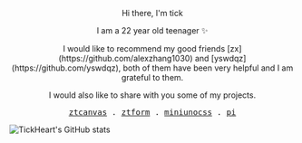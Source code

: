 <p align="center">Hi there, I'm tick</p>

<p align="center">I am a 22 year old teenager ✨</p>

<p align="center">I would like to recommend my good friends [zx](https://github.com/alexzhang1030) and [yswdqz](https://github.com/yswdqz), both of them have been very helpful and I am grateful to them.</p>

<p align="center">I would also like to share with you some of my projects.</p>

<p align="center">
  <samp>
    <a href="https://ztcanvas.netlify.app/">ztcanvas</a> .
    <a href="https://ztform-docs.netlify.app/">ztform</a> .
    <a href="https://github.com/developer-plus/mini-unocss">miniunocss</a> .
    <a href="https://github.com/TickHeart/pi">pi</a> 
  </samp>
</p>

![TickHeart's GitHub stats](https://github-readme-stats.vercel.app/api?username=TickHeart&show_icons=true)
